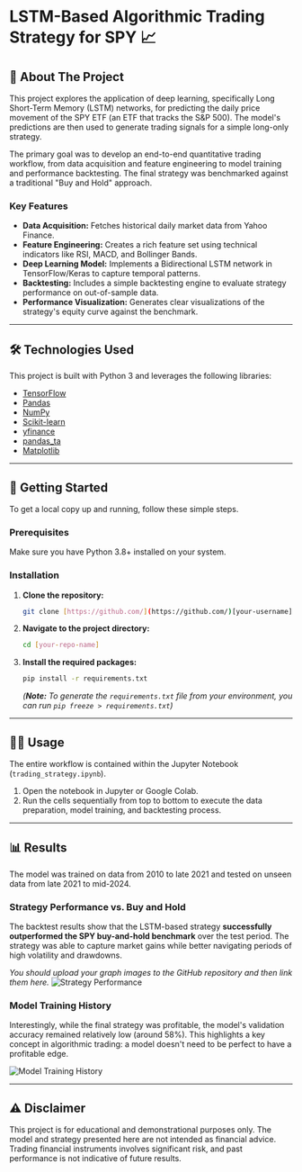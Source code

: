 # LSTM-Based Algorithmic Trading Strategy for SPY 📈

## 📖 About The Project

This project explores the application of deep learning, specifically Long Short-Term Memory (LSTM) networks, for predicting the daily price movement of the SPY ETF (an ETF that tracks the S&P 500). The model's predictions are then used to generate trading signals for a simple long-only strategy.

The primary goal was to develop an end-to-end quantitative trading workflow, from data acquisition and feature engineering to model training and performance backtesting. The final strategy was benchmarked against a traditional "Buy and Hold" approach.

### Key Features
* **Data Acquisition:** Fetches historical daily market data from Yahoo Finance.
* **Feature Engineering:** Creates a rich feature set using technical indicators like RSI, MACD, and Bollinger Bands.
* **Deep Learning Model:** Implements a Bidirectional LSTM network in TensorFlow/Keras to capture temporal patterns.
* **Backtesting:** Includes a simple backtesting engine to evaluate strategy performance on out-of-sample data.
* **Performance Visualization:** Generates clear visualizations of the strategy's equity curve against the benchmark.

---

## 🛠️ Technologies Used

This project is built with Python 3 and leverages the following libraries:

* [TensorFlow](https://www.tensorflow.org/)
* [Pandas](https://pandas.pydata.org/)
* [NumPy](https://numpy.org/)
* [Scikit-learn](https://scikit-learn.org/stable/)
* [yfinance](https://pypi.org/project/yfinance/)
* [pandas_ta](https://pypi.org/project/pandas-ta/)
* [Matplotlib](https://matplotlib.org/)

---

## 🚀 Getting Started

To get a local copy up and running, follow these simple steps.

### Prerequisites

Make sure you have Python 3.8+ installed on your system.

### Installation

1.  **Clone the repository:**
    ```sh
    git clone [https://github.com/](https://github.com/)[your-username]/[your-repo-name].git
    ```
2.  **Navigate to the project directory:**
    ```sh
    cd [your-repo-name]
    ```
3.  **Install the required packages:**
    ```sh
    pip install -r requirements.txt
    ```
    *(**Note:** To generate the `requirements.txt` file from your environment, you can run `pip freeze > requirements.txt`)*

---

## 🏃‍♀️ Usage

The entire workflow is contained within the Jupyter Notebook (`trading_strategy.ipynb`).

1.  Open the notebook in Jupyter or Google Colab.
2.  Run the cells sequentially from top to bottom to execute the data preparation, model training, and backtesting process.

---

## 📊 Results

The model was trained on data from 2010 to late 2021 and tested on unseen data from late 2021 to mid-2024.

### Strategy Performance vs. Buy and Hold

The backtest results show that the LSTM-based strategy **successfully outperformed the SPY buy-and-hold benchmark** over the test period. The strategy was able to capture market gains while better navigating periods of high volatility and drawdowns.

*You should upload your graph images to the GitHub repository and then link them here.*
![Strategy Performance](path/to/your/graph1.png)

### Model Training History

Interestingly, while the final strategy was profitable, the model's validation accuracy remained relatively low (around 58%). This highlights a key concept in algorithmic trading: a model doesn't need to be perfect to have a profitable edge.

![Model Training History](path/to/your/graph2.png)

---

## ⚠️ Disclaimer

This project is for educational and demonstrational purposes only. The model and strategy presented here are not intended as financial advice. Trading financial instruments involves significant risk, and past performance is not indicative of future results.
